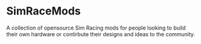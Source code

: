 # SimRaceMods
A collection of opensource Sim Racing mods for people looking to build their own hardware or contirbute their designs and ideas to the community. 
